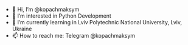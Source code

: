- 👋 Hi, I’m @kopachmaksym
- 👀 I’m interested in Python Development
- 🌱 I’m currently learning in Lviv Polytechnic National University, Lviv, Ukraine
- 📫 How to reach me: Telegram @kopachmaksym

<!---
kopachmaksym/kopachmaksym is a ✨ special ✨ repository because its `README.md` (this file) appears on your GitHub profile.
You can click the Preview link to take a look at your changes.
--->
